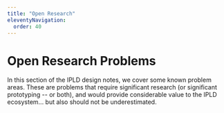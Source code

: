 ```yaml
---
title: "Open Research"
eleventyNavigation:
  order: 40
---
```


Open Research Problems
======================

In this section of the IPLD design notes, we cover some known problem areas.
These are problems that require significant research (or significant prototyping -- or both),
and would provide considerable value to the IPLD ecosystem... but also should not be underestimated.
